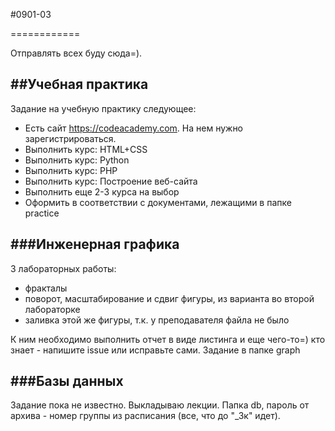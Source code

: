 #0901-03

============

Отправлять всех буду сюда=).


##Учебная практика
---------------------


Задание на учебную практику следующее:
* Есть сайт https://codeacademy.com. На нем нужно зарегистрироваться.
* Выполнить курс: HTML+CSS
* Выполнить курс: Python
* Выполнить курс: PHP
* Выполнить курс: Построение веб-сайта
* Выполнить еще 2-3 курса на выбор
* Оформить в соответствии с документами, лежащими в папке practice



###Инженерная графика
-------------------------

3 лабораторных работы:
* фракталы
* поворот, масштабирование и сдвиг фигуры, из варианта во второй лабораторке
* заливка этой же фигуры, т.к. у преподавателя файла не было

К ним необходимо выполнить отчет в виде листинга и еще чего-то=) кто знает - напишите issue или исправьте сами.
Задание в папке graph



###Базы данных
-------------------------

Задание пока не известно. Выкладываю лекции. Папка db, пароль от архива - номер группы из расписания (все, что до "_3к" идет).
